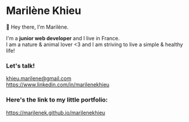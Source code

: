 # Marilène Khieu

👋 Hey there, I'm Marilène.

I'm a **junior web developer** and I live in France.<br>
I am a nature & animal lover <3 and I am striving to live a simple & healthy life! 

### Let's talk!
khieu.marilene@gmail.com<br>
https://www.linkedin.com/in/marilenekhieu

### Here's the link to my little portfolio:
https://marilenek.github.io/marilenekhieu

